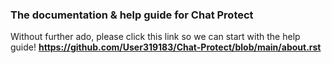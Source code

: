 
### The documentation & help guide for Chat Protect

Without further ado, please click this link so we can start with the help guide! **https://github.com/User319183/Chat-Protect/blob/main/about.rst**